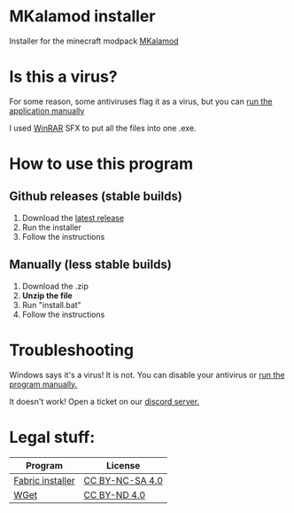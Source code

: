 # MKalamod installer
 Installer for the minecraft modpack [MKalamod](https://github.com/KEVINIIE123/MKalamod)

# Is this a virus?
For some reason, some antiviruses flag it as a virus, but you can [run the application manually](https://github.com/KEVINIIE123/MKalamod-installer?tab=readme-ov-file#manually-less-stable-builds)

I used [WinRAR](https://www.win-rar.com/) SFX to put all the files into one .exe.

# How to use this program
## Github releases (stable builds)
1. Download the [latest release](https://github.com/KEVINIIE123/MKalamod-installer/releases)
2. Run the installer
3. Follow the instructions

## Manually (less stable builds)
1. Download the .zip
2. **Unzip the file**
3. Run "install.bat"
4. Follow the instructions

# Troubleshooting
Windows says it's a virus! It is not. You can disable your antivirus or [run the program manually.](https://github.com/KEVINIIE123/MKalamod-installer?tab=readme-ov-file#manually-less-stable-builds)

It doesn't work! Open a ticket on our [discord server.](https://discord.gg/dkJDcMDz6T)



# Legal stuff:
|Program                                    |License
|-------------------------------------------|------------------------------------------------------------------------|
|[Fabric installer](https://fabricmc.net/)  | [CC BY-NC-SA 4.0](https://creativecommons.org/licenses/by-nc-sa/4.0/)  |
|[WGet](https://www.gnu.org/software/wget/) | [CC BY-ND 4.0](https://creativecommons.org/licenses/by-nd/4.0/)        |
